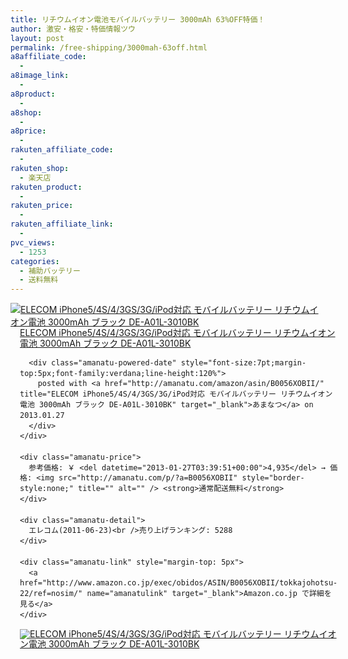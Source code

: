 ```yaml
---
title: リチウムイオン電池モバイルバッテリー 3000mAh 63%OFF特価！
author: 激安・格安・特価情報ツウ
layout: post
permalink: /free-shipping/3000mah-63off.html
a8affiliate_code:
  - 
a8image_link:
  - 
a8product:
  - 
a8shop:
  - 
a8price:
  - 
rakuten_affiliate_code:
  - 
rakuten_shop:
  - 楽天店
rakuten_product:
  - 
rakuten_price:
  - 
rakuten_affiliate_link:
  - 
pvc_views:
  - 1253
categories:
  - 補助バッテリー
  - 送料無料
---
```

<div class="amanatu-box" style="margin-bottom:0px;">
  <div class="amanatu-image" style="float:left;">
    <a href="http://www.amazon.co.jp/exec/obidos/ASIN/B0056XOBII/tokkajohotsu-22/ref=nosim/" name="amanatulink" target="_blank"><img src="http://i2.wp.com/ecx.images-amazon.com/images/I/31tB03%2BHf-L._SL160_.jpg?w=546" alt="ELECOM iPhone5/4S/4/3GS/3G/iPod対応 モバイルバッテリー リチウムイオン電池 3000mAh ブラック DE-A01L-3010BK" style="border: none;" data-recalc-dims="1" /></a>
  </div>
  
  <div class="amanatu-info" style="float:left;margin-left:15px;line-height:120%">
    <div class="amanatu-name" style="margin-bottom:10px;line-height:120%">
      <a href="http://www.amazon.co.jp/exec/obidos/ASIN/B0056XOBII/tokkajohotsu-22/ref=nosim/" name="amanatulink" target="_blank">ELECOM iPhone5/4S/4/3GS/3G/iPod対応 モバイルバッテリー リチウムイオン電池 3000mAh ブラック DE-A01L-3010BK</a> 
      
      <div class="amanatu-powered-date" style="font-size:7pt;margin-top:5px;font-family:verdana;line-height:120%">
        posted with <a href="http://amanatu.com/amazon/asin/B0056XOBII/" title="ELECOM iPhone5/4S/4/3GS/3G/iPod対応 モバイルバッテリー リチウムイオン電池 3000mAh ブラック DE-A01L-3010BK" target="_blank">あまなつ</a> on 2013.01.27
      </div>
    </div>
    
    <div class="amanatu-price">
      参考価格: ￥ <del datetime="2013-01-27T03:39:51+00:00">4,935</del> → 価格: <img src="http://amanatu.com/p/?a=B0056XOBII" style="border-style:none;" title="" alt="" /> <strong>通常配送無料</strong>
    </div>
    
    <div class="amanatu-detail">
      エレコム(2011-06-23)<br />売り上げランキング: 5288
    </div>
    
    <div class="amanatu-link" style="margin-top: 5px">
      <a href="http://www.amazon.co.jp/exec/obidos/ASIN/B0056XOBII/tokkajohotsu-22/ref=nosim/" name="amanatulink" target="_blank">Amazon.co.jp で詳細を見る</a>
    </div>
  </div>
  
  <div class="amanatu-footer" style="clear: left">
  </div>
  
  <div class="amanatu-imageset">
    <div class="amanatu-image" style="float:left;">
      <a href="http://www.amazon.co.jp/exec/obidos/ASIN/B0056XOBII/tokkajohotsu-22/ref=nosim/" name="amanatulink" target="_blank"><img src="http://i0.wp.com/ecx.images-amazon.com/images/I/51vTvSIjYtL._AA160_.jpg?w=546" alt="ELECOM iPhone5/4S/4/3GS/3G/iPod対応 モバイルバッテリー リチウムイオン電池 3000mAh ブラック DE-A01L-3010BK" style="border: none;" data-recalc-dims="1" /></a>
    </div>
    
    <div class="amanatu-image" style="float:left;">
      <a href="http://www.amazon.co.jp/exec/obidos/ASIN/B0056XOBII/tokkajohotsu-22/ref=nosim/" name="amanatulink" target="_blank"><img src="http://i2.wp.com/ecx.images-amazon.com/images/I/41PNRfEJpLL._AA160_.jpg?w=546" alt="ELECOM iPhone5/4S/4/3GS/3G/iPod対応 モバイルバッテリー リチウムイオン電池 3000mAh ブラック DE-A01L-3010BK" style="border: none;" data-recalc-dims="1" /></a>
    </div>
    
    <div class="amanatu-footer" style="clear: left">
    </div>
  </div>
</div>